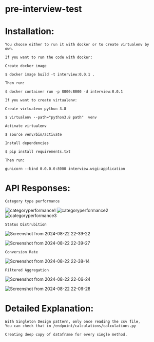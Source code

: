 # pre-interview-test
# Installation:
    You choose either to run it with docker or to create virtualenv by own.

    If you want to run the code with docker:
    
    Create docker image 

    $ docker image build -t interview:0.0.1 .

    Then run:

    $ docker container run -p 8000:8000 -d interview:0.0.1

    If you want to create virtualenv:

    Create virtualenv python 3.8

    $ virtualenv --path="python3.8 path"  venv

    Activate virtualenv

    $ source venv/bin/activate

    Install dependencies

    $ pip install requirements.txt

    Then run:
    
    gunicorn --bind 0.0.0.0:8000 interview.wsgi:application


# API Responses:
    Category type performance
    
![categoryperformance1](https://github.com/user-attachments/assets/ad2e2080-fb7c-4852-8d4c-17d5af5f996f)
![categoryperformance2](https://github.com/user-attachments/assets/6d2c58b3-7c34-42b2-ba41-af632f32223c)
![categoryperformance3](https://github.com/user-attachments/assets/5146381a-988e-44a7-9c40-63040d41433b)

    Status Distrubition
    
![Screenshot from 2024-08-22 22-39-22](https://github.com/user-attachments/assets/f3076d23-a36c-4ad1-b133-6862b1c3958c)

![Screenshot from 2024-08-22 22-39-27](https://github.com/user-attachments/assets/35f62c3a-c743-4414-beb3-3afdff785531)

    Conversion Rate
    
![Screenshot from 2024-08-22 22-38-14](https://github.com/user-attachments/assets/91a37d80-6904-4258-9ad9-04f028a331b4)

    Filtered Aggregation

![Screenshot from 2024-08-22 22-06-24](https://github.com/user-attachments/assets/3eacb030-b9ca-4086-b9d8-2e9f9d5df412)

![Screenshot from 2024-08-22 22-06-28](https://github.com/user-attachments/assets/ff69c3b1-d9ba-4d3f-82d1-157361edf195)


    






# Detailed Explanation:

    With Singleton Design pattern, only once reading the csv file,
    You can check that in /endpoint/calculations/calculations.py

    Creating deep copy of dataframe for every single method.


    
